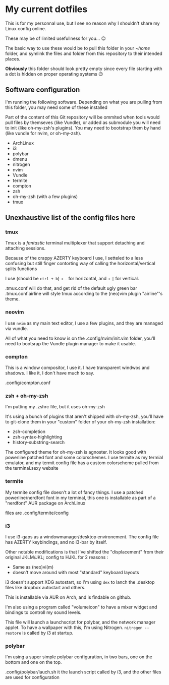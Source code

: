 # My current dotfiles

This is for my personnal use, but I see no reason why I shouldn't share my Linux config online.

These may be of limited usefullness for you...  :wink:

The basic way to use these would be to pull this folder in your *~home* folder, and symlink the files and folder from this repository to their intended places.

**Obviously** this folder should look pretty empty since every file starting with a dot is hidden on proper operating systems :wink:

## Software configuration

I'm running the following software. Depending on what you are pulling from this folder, you may need some of these installed

Part of the content of this Git repository will be ommited when tools would pull files by themseves (like Vundle), or added as submodule you will need to init (like oh-my-zsh's plugins). You may need to bootstrap them by hand (like vundle for nvim, or oh-my-zsh).

 - ArchLinux
 - i3
 - polybar
 - dmenu
 - nitrogen
 - nvim
 - Vundle
 - termite
 - compton
 - zsh
 - oh-my-zsh (with a few plugins)
 - tmux

## Unexhaustive list of the config files here

### tmux

Tmux is a *fantastic* terminal multiplexer that support detaching and attaching sessions.

Because of the crappy AZERTY keyboard I use, I setteled to a less confusing but still finger contorting way of calling the horizontal/vertical splits functions

I use <call key> (should be `ctrl + b`) + `-` for horizontal, and + `|` for vertical.

.tmux.conf will do that, and get rid of the default ugly green bar
.tmux.conf.airline will style tmux according to the (neo)vim plugin "airline"'s theme.

### neovim

I use `nvim` as my main text editor, I use a few plugins, and they are managed via vundle.

All of what you need to know is on the .config/nvim/init.vim folder, you'll need to bootsrap the Vundle plugin manager to make it usable.

### compton

This is a window compositor, I use it. I have transparent windwos and shadows. I like it, I don't have much to say.

.config/compton.conf


### zsh + oh-my-zsh

I'm putting my .zshrc file, but it uses oh-my-zsh

It's using a bunch of plugins that aren't shipped with oh-my-zsh, you'll have to git-clone them in your "custom" folder of your oh-my-zsh installation:

 - zsh-completion
 - zsh-syntax-highlighting
 - history-substring-search

The configured theme for oh-my-zsh is agnoster. It looks good with powerline patched font and some colorschemes. I use termite as my termial emulator, and my termit config file has a custom colorscheme pulled from the terminal.sexy website


### termite


My termite config file doesn't a lot of fancy things. I use a patched powerline/nerdfont font in my terminal, this one is installable as part of a "nerdfont" AUR package on ArchLinux

files are .config/termite/config


### i3

I use i3-gaps as a windowmanager/desktop environement. The config file has AZERTY keybindings, and no i3-bar by itself.

Other notable modifications is that I've shifted the "displacement" from their original JKLM/JKL; config to HJKL for 2 reasons :

 - Same as (neo)vi(m)
 - doesn't move around with most "standard" keyboard layouts

i3 doesn't support XDG autostart, so I'm using `dex` to lanch the .desktop files like dropbox autostart and others.

This is installable via AUR on Arch, and is findable on github.

I'm also using a program called "volumeicon" to have a mixer widget and bindings to controll my sound levels.

This file will launch a launchscript for polybar, and the network manager applet. To have a wallpaper with this, I'm using Nitrogen. `nitrogen --restore` is called by i3 at startup.


### polybar

I'm using a super simple polybar configuration, in two bars, one on the bottom and one on the top.

.config/polybar/lauch.sh it the launch script called by i3, and the other files are used for configuration


